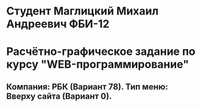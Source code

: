 # Студент Маглицкий Михаил Андреевич ФБИ-12 

# Расчётно-графическое задание по курсу "WEB-программирование"

## Компания: РБК (Вариант 78). Тип меню: Вверху сайта (Вариант 0).